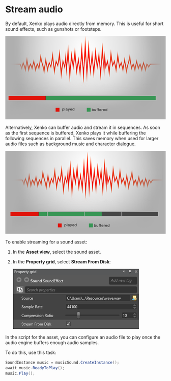 # Stream audio
By default, Xenko plays audio directly from memory. This is useful for short sound effects, such as gunshots or footsteps.

![Non-streamed audio](media/audio-index-non-streamed-audio.png)

Alternatively, Xenko can buffer audio and stream it in sequences. As soon as the first sequence is buffered, Xenko plays it while buffering the following sequences in parallel. This saves memory when used for larger audio files such as background music and character dialogue.

![Streamed audio](media/audio-index-streamed-audio.png)

To enable streaming for a sound asset:

1. In the **Asset view**, select the sound asset.

2. In the **Property grid**, select **Stream From Disk**:

    ![Audio asset properties](media/audio-asset-properties-property-grid.png)


In the script for the asset, you can configure an audio file to play once the audio engine buffers enough audio samples.

To do this, use this task:

```cs
SoundInstance music = musicSound.CreateInstance();
await music.ReadyToPlay();
music.Play();
```